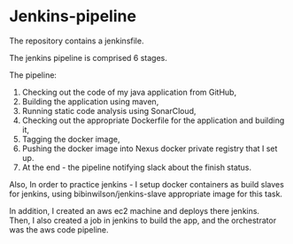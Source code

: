 # Jenkins-pipeline

The repository contains a jenkinsfile.

The jenkins pipeline is comprised 6 stages.

The pipeline:
1. Checking out the code of my java application from GitHub,
2. Building the application using maven, 
3. Running static code analysis using SonarCloud, 
4. Checking out the appropriate Dockerfile for the application and building it,
5. Tagging the docker image, 
6. Pushing the docker image into Nexus docker private registry that I set up.
7. At the end - the pipeline notifying slack about the finish status.


Also, In order to practice jenkins - I setup docker containers as build slaves for jenkins, using bibinwilson/jenkins-slave appropriate image for this task.

In addition, I created an aws ec2 machine and deploys there jenkins. <br>
Then, I also created a job in jenkins to build the app, and the orchestrator was the aws code pipeline.
